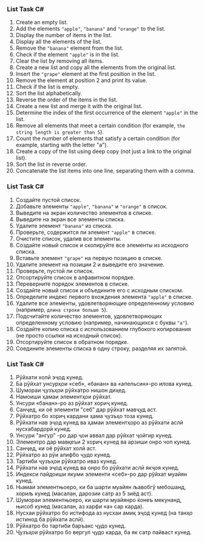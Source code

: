 ### List Task C#

1. Create an empty list.
2. Add the elements `"apple"`, `"banana"` and `"orange"` to the list.
3. Display the number of items in the list.
4. Display all the elements of the list.
5. Remove the `"banana"` element from the list.
6. Check if the element `"apple"` is in the list.
7. Clear the list by removing all items.
8. Create a new list and copy all the elements from the original list.
9. Insert the `"grape"` element at the first position in the list.
10. Remove the element at position 2 and print its value.
11. Check if the list is empty.
12. Sort the list alphabetically.
13. Reverse the order of the items in the list.
14. Create a new list and merge it with the original list.
15. Determine the index of the first occurrence of the element `"apple"` in the list.
16. Remove all elements that meet a certain condition (for example, `the string length is greater than 5`).
17. Count the number of elements that satisfy a certain condition (for example, starting with the letter "a").
18. Create a copy of the list using deep copy (not just a link to the original list).
19. Sort the list in reverse order.
20. Concatenate the list items into one line, separating them with a comma.

### List Task C#

1. Создайте пустой список.
2. Добавьте элементы `"apple"`, `"banana"` и `"orange"` в список.
3. Выведите на экран количество элементов в списке.
4. Выведите на экран все элементы списка.
5. Удалите элемент `"banana"` из списка.
6. Проверьте, содержится ли элемент `"apple"` в списке.
7. Очистите список, удалив все элементы.
8. Создайте новый список и скопируйте все элементы из исходного списка.
9. Вставьте элемент `"grape"` на первую позицию в списке.
10. Удалите элемент на позиции 2 и выведите его значение.
11. Проверьте, пустой ли список.
12. Отсортируйте список в алфавитном порядке.
13. Переверните порядок элементов в списке.
14. Создайте новый список и объедините его с исходным списком.
15. Определите индекс первого вхождения элемента `"apple"` в списке.
16. Удалите все элементы, удовлетворяющие определенному условию (например, `длина строки больше 5`).
17. Подсчитайте количество элементов, удовлетворяющих определенному условию (например, начинающихся с буквы `"a"`).
18. Создайте копию списка с использованием глубокого копирования (не просто ссылки на исходный список).
19. Отсортируйте список в обратном порядке.
20. Соедините элементы списка в одну строку, разделяя их запятой.


### List Task C#

1. Рӯйхати холӣ эҷод кунед.
2. Ба рӯйхат унсурҳои «себ», «банан» ва «апельсин»-ро илова кунед.
3. Шумораи ҷузъҳои рӯйхатро нишон диҳед.
4. Намоиши ҳамаи элементҳои рӯйхат.
5. Унсури «банан»-ро аз рӯйхат хориҷ кунед.
6. Санҷед, ки оё элементи "себ" дар рӯйхат мавҷуд аст.
7. Рӯйхатро бо хориҷ кардани ҳама ҷузъҳо тоза кунед.
8. Рӯйхати нав эҷод кунед ва ҳамаи элементҳоро аз рӯйхати аслӣ нусхабардорӣ кунед.
9. Унсури "ангур" -ро дар ҷои аввал дар рӯйхат ҷойгир кунед.
10. Элементро дар мавқеъи 2 хориҷ кунед ва арзиши онро чоп кунед.
11. Санҷед, ки оё рӯйхат холӣ аст.
12. Рӯйхатро аз рӯи алифбо ҷудо кунед.
13. Тартиби ҷузъҳои рӯйхатро иваз кунед.
14. Рӯйхати нав эҷод кунед ва онро бо рӯйхати аслӣ якҷоя кунед.
15. Индекси пайдоиши якуми элементи «себ»-ро дар рўйхат муайян кунед.
16. Њамаи элементњоеро, ки ба шарти муайян љавобгў мебошанд, хориљ кунед (масалан, дарозии сатр аз 5 зиёд аст).
17. Шумораи элементњоеро, ки шарти муайянро ќонеъ мекунанд, њисоб кунед (масалан, аз харфи «а» сар карда).
18. Нусхаи рӯйхатро бо истифода аз нусхаи амиқ эҷод кунед (на танҳо истинод ба рӯйхати аслӣ).
19. Рӯйхатро бо тартиби баръакс ҷудо кунед.
20. Ҷузъҳои рӯйхатро бо вергул ҷудо карда, ба як сатр пайваст кунед.


